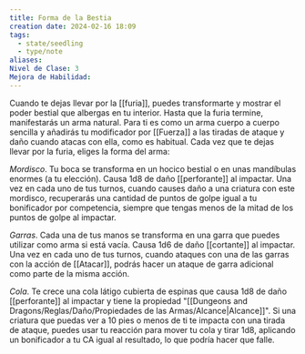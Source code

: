 ```yaml
---
title: Forma de la Bestia
creation date: 2024-02-16 18:09
tags:
  - state/seedling
  - type/note
aliases: 
Nivel de Clase: 3
Mejora de Habilidad:
---
```

Cuando te dejas llevar por la [[furia]], puedes transformarte y mostrar el poder bestial que albergas en tu interior. Hasta que la furia termine, manifestarás un arma natural. Para ti es como un arma
cuerpo a cuerpo sencilla y añadirás tu modificador por [[Fuerza]] a las tiradas de ataque y daño cuando atacas con ella, como es habitual.
Cada vez que te dejas llevar por la furia, eliges la forma del arma:

*Mordisco*. Tu boca se transforma en un hocico bestial o en unas mandíbulas enormes (a tu elección). Causa 1d8 de daño [[perforante]] al impactar. Una vez en cada uno de tus turnos, cuando causes daño a una criatura con este mordisco, recuperarás una cantidad de puntos de golpe igual a tu bonificador por competencia, siempre que tengas menos de la mitad de los puntos de golpe al impactar.

*Garras*. Cada una de tus manos se transforma en una garra que puedes utilizar como arma si está
vacía. Causa 1d6 de daño [[cortante]] al impactar. Una vez en cada uno de tus turnos, cuando ataques con una de las garras con la acción de [[Atacar]], podrás hacer un ataque de garra adicional como parte de la misma acción.

*Cola*. Te crece una cola látigo cubierta de espinas que causa 1d8 de daño [[perforante]] al impactar y
tiene la propiedad "[[Dungeons and Dragons/Reglas/Daño/Propiedades de las Armas/Alcance|Alcance]]". Si una criatura que puedas ver a 10 pies o menos de ti te impacta con
una tirada de ataque, puedes usar tu reacción para mover tu cola y tirar 1d8, aplicando un bonificador a tu CA igual al resultado, lo que podría hacer que falle.

